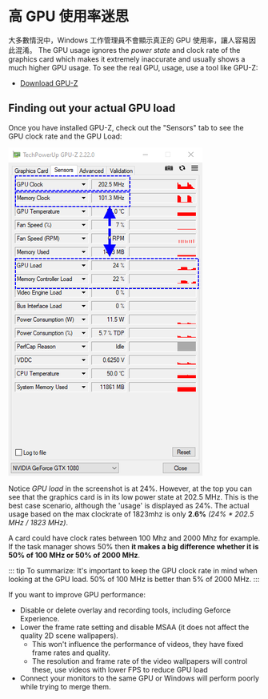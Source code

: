 # 高 GPU 使用率迷思

大多數情況中，Windows 工作管理員不會顯示真正的 GPU 使用率，讓人容易因此混淆。 The GPU usage ignores the *power state* and clock rate of the graphics card which makes it extremely inaccurate and usually shows a much higher GPU usage. To see the real GPU, usage, use a tool like GPU-Z:

* [Download GPU-Z](https://www.techpowerup.com/gpuz/)

## Finding out your actual GPU load

Once you have installed GPU-Z, check out the "Sensors" tab to see the GPU clock rate and the GPU Load:

![Real GPU usage](./gpuz.png)

Notice *GPU load* in the screenshot is at 24%. However, at the top you can see that the graphics card is in its low power state at 202.5 MHz. This is the best case scenario, although the 'usage' is displayed as 24%. The actual usage based on the max clockrate of 1823mhz is only **2.6%** *(24% * 202.5 MHz / 1823 MHz)*.

A card could have clock rates between 100 Mhz and 2000 Mhz for example. If the task manager shows 50% then **it makes a big difference whether it is 50% of 100 MHz or 50% of 2000 MHz**.

::: tip To summarize: It's important to keep the GPU clock rate in mind when looking at the GPU load. 50% of 100 MHz is better than 5% of 2000 MHz. :::

If you want to improve GPU performance:

* Disable or delete overlay and recording tools, including Geforce Experience.
* Lower the frame rate setting and disable MSAA (it does not affect the quality 2D scene wallpapers).
    * This won't influence the performance of videos, they have fixed frame rates and quality.
    * The resolution and frame rate of the video wallpapers will control these, use videos with lower FPS to reduce GPU load
* Connect your monitors to the same GPU or Windows will perform poorly while trying to merge them.